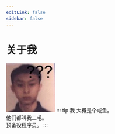 ```yaml
---
editLink: false
sidebar: false
---
```


# 关于我
![me](/img/me.jpg)
::: tip 我
大概是个咸鱼。  
他们都叫我二毛。  
预备役程序员。
:::